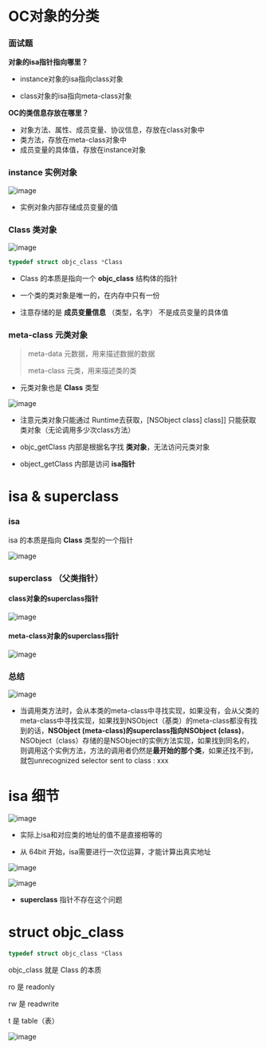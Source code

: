 # OC对象的分类

### 面试题

**对象的isa指针指向哪里？**

- instance对象的isa指向class对象

- class对象的isa指向meta-class对象



**OC的类信息存放在哪里？**

- 对象方法、属性、成员变量、协议信息，存放在class对象中
- 类方法，存放在meta-class对象中
- 成员变量的具体值，存放在instance对象

### instance 实例对象

![image](Images/Snipaste_2022-10-17_16-50-58.png)

- 实例对象内部存储成员变量的值



### Class 类对象

![image](Images/Snipaste_2022-10-17_16-56-16.png)

```objective-c
typedef struct objc_class *Class
```

- Class 的本质是指向一个 **objc_class** 结构体的指针

- 一个类的类对象是唯一的，在内存中只有一份

- 注意存储的是 **成员变量信息** （类型，名字） 不是成员变量的具体值



### meta-class 元类对象

> meta-data 元数据，用来描述数据的数据
>
> meta-class 元类，用来描述类的类

- 元类对象也是 **Class** 类型

![image](Images/Snipaste_2022-10-18_16-13-17.png)

- 注意元类对象只能通过 Runtime去获取，[NSObject class] class]] 只能获取类对象（无论调用多少次class方法）

- objc_getClass 内部是根据名字找 **类对象**，无法访问元类对象
- object_getClass 内部是访问 **isa指针**



# isa & superclass

### isa

isa 的本质是指向 **Class** 类型的一个指针

![image](Images/Snipaste_2022-10-18_16-55-28.png)



### superclass （父类指针）

#### class对象的superclass指针

![image](Images/Snipaste_2022-10-18_17-01-48.png)



#### meta-class对象的superclass指针

![image](Images/Snipaste_2022-10-18_17-05-41.png)



### 总结

![image](Images/Snipaste_2022-10-18_17-11-12.png)

- 当调用类方法时，会从本类的meta-class中寻找实现，如果没有，会从父类的meta-class中寻找实现，如果找到NSObject（基类）的meta-class都没有找到的话，**NSObject (meta-class)的superclass指向NSObject (class)**，NSObject（class）存储的是NSObject的实例方法实现，如果找到同名的，则调用这个实例方法，方法的调用者仍然是**最开始的那个类**，如果还找不到，就包unrecognized selector sent to class : xxx



# isa 细节

![image](Images/Snipaste_2022-10-18_18-49-08.png)

- 实际上isa和对应类的地址的值不是直接相等的

- 从 64bit 开始，isa需要进行一次位运算，才能计算出真实地址

![image](Images/Snipaste_2022-10-18_18-52-20.png)

![image](Images/ISA_MASK.png)



- **superclass** 指针不存在这个问题



# struct objc_class

```objective-c
typedef struct objc_class *Class
```

objc_class 就是 Class 的本质

ro 是 readonly 

rw 是 readwrite

t 是 table（表）

![image](Images/Snipaste_2022-10-18_19-30-11.png)